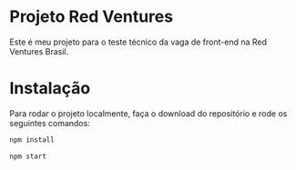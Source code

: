 # Projeto Red Ventures

Este é meu projeto para o teste técnico da vaga de front-end na Red Ventures Brasil.

# Instalação

Para rodar o projeto localmente, faça o download do repositório e rode os seguintes comandos:

```bash
npm install
```
```bash
npm start
```

